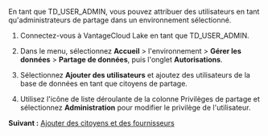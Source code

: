 En tant que TD\_USER\_ADMIN, vous pouvez attribuer des utilisateurs en tant qu'administrateurs de partage dans un environnement sélectionné.

1.  Connectez-vous à VantageCloud Lake en tant que TD\_USER\_ADMIN.

2.  Dans le menu, sélectionnez **Accueil** \> l'environnement \> **Gérer les données** \> **Partage de données**, puis l'onglet **Autorisations**.

3.  Sélectionnez **Ajouter des utilisateurs** et ajoutez des utilisateurs de la base de données en tant que citoyens de partage.

4.  Utilisez l'icône de liste déroulante de la colonne Privilèges de partage et sélectionnez **Administration** pour modifier le privilège de l'utilisateur.

**Suivant :** [Ajouter des citoyens et des fournisseurs](hfs1721767315385.md)
